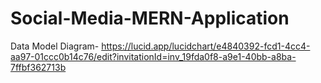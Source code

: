 # Social-Media-MERN-Application

Data Model Diagram- https://lucid.app/lucidchart/e4840392-fcd1-4cc4-aa97-01ccc0b14c76/edit?invitationId=inv_19fda0f8-a9e1-40bb-a8ba-7ffbf362713b
